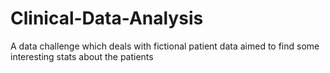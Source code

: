# Clinical-Data-Analysis
A data challenge which deals with fictional patient data aimed to find some interesting stats about the patients
